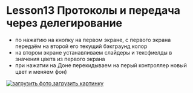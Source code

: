 # Lesson13 Протоколы и передача через делегирование
- по нажатию на кнопку на первом экране, с первого экрана передаём на второй его текущий бэкграунд колор 
- на втором экране устанавливаем слайдеры и тексфиелды в значения цвета из первого экрана
- при нажатии на Доне перекидываем на перый контроллер новый цвет и меняем фон)

<a href='http://imglink.ru/show-image.php?id=907307c876bd58979e9347f23607692e'> <img src='http://imglink.ru/thumbnails/19-02-21/31bb4bdcb9874eec222dc208c5d45956.jpg' alt='загрузить фото,загрузить картинку' border='0'> </a>
